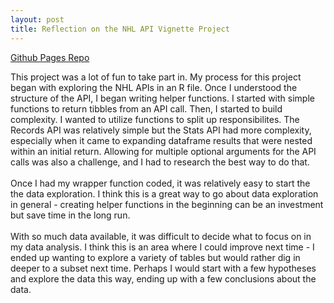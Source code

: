 ```yaml
---
layout: post
title: Reflection on the NHL API Vignette Project
---
```

[Github Pages Repo](https://kaslemr.github.io/NHL-API-Vignette/)

This project was a lot of fun to take part in. My process for this project began with exploring the NHL APIs in an R file. Once I understood the structure of the API, I began writing helper functions. I started with simple functions to return tibbles from an API call. Then, I started to build complexity. I wanted to utilize functions to split up responsibilites. The Records API was relatively simple but the Stats API had more complexity, especially when it came to expanding dataframe results that were nested within an initial return. Allowing for multiple optional arguments for the API calls was also a challenge, and I had to research the best way to do that.
<br />
<br />
Once I had my wrapper function coded, it was relatively easy to start the the data exploration.  I think this is a great way to go about data exploration in general - creating helper functions in the beginning can be an investment but save  time in the long run.
<br />
<br />
With so much data available, it was  difficult to decide what to focus on in my data analysis. I think this is an area where I could improve next time - I ended up wanting to explore a variety of tables but would rather dig in deeper to a subset next time.  Perhaps I would start with a few hypotheses and explore the data this way, ending up with a few conclusions about the data.


